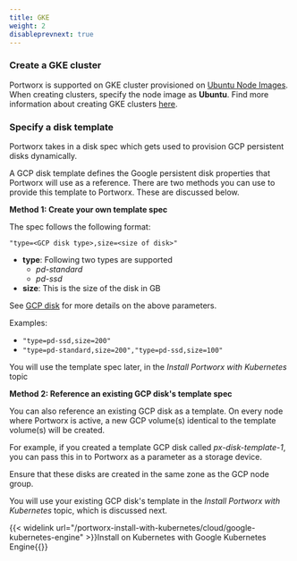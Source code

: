 ```yaml
---
title: GKE
weight: 2
disableprevnext: true
---
```


### Create a GKE cluster

Portworx is supported on GKE cluster provisioned on [Ubuntu Node Images](https://cloud.google.com/kubernetes-engine/docs/node-images). When creating clusters, specify the node image as **Ubuntu**. Find more information about creating GKE clusters [here](https://cloud.google.com/kubernetes-engine/docs/clusters/operations).

### Specify a disk template

Portworx takes in a disk spec which gets used to provision GCP persistent disks dynamically.

A GCP disk template defines the Google persistent disk properties that Portworx will use as a reference. There are two methods you can use to provide this template to Portworx. These are discussed below.

**Method 1: Create your own template spec**

The spec follows the following format:

```text
"type=<GCP disk type>,size=<size of disk>"
```

* **type**: Following two types are supported
  * _pd-standard_
  * _pd-ssd_
* **size**: This is the size of the disk in GB

See [GCP disk](https://cloud.google.com/compute/docs/disks/) for more details on the above parameters.

Examples:

* `"type=pd-ssd,size=200"`
* `"type=pd-standard,size=200","type=pd-ssd,size=100"`

You will use the template spec later, in the _Install Portworx with Kubernetes_ topic

**Method 2: Reference an existing GCP disk's template spec**

You can also reference an existing GCP disk as a template.  On every node where Portworx is active, a new GCP volume\(s\) identical to the template volume\(s\) will be created.

For example, if you created a template GCP disk called _px-disk-template-1_, you can pass this in to Portworx as a parameter as a storage device.

Ensure that these disks are created in the same zone as the GCP node group.

You will use your existing GCP disk's template in the _Install Portworx with Kubernetes_ topic, which is discussed next.

{{< widelink url="/portworx-install-with-kubernetes/cloud/google-kubernetes-engine" >}}Install on Kubernetes with Google Kubernetes Engine{{</widelink>}}
